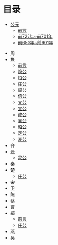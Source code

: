 # 目录

* [公元](公元/前言.md)
	* [前言](公元/前言.md)
	* [前722年~前701年](前722年~前701年.md)
	* [前650年~前601年](前650年~前601年.md)
- 周
- [鲁](鲁/前言.md)
	- [前言](鲁/前言.md)
	- [隐公](鲁/隐公.md)
	- [桓公](鲁/桓公.md)
	- [庄公](鲁/庄公.md)
	- [闵公](鲁/闵公.md)
	- [僖公](鲁/僖公.md)
	- [文公](鲁/文公.md)
	- [宣公](鲁/宣公.md)
	- [成公](鲁/成公.md)
	- [襄公](鲁/襄公.md)
	- [昭公](鲁/昭公.md)
	- [定公](鲁/定公.md)
	- [哀公](鲁/哀公.md)
- 齐
- [晋](晋/前言.md)
	- [灵公](晋/灵公.md)
- 秦
- 楚
	- [庄公](楚/庄公.md)
- 宋
- 卫
- 陈
- 蔡
- 曹
- [郑](郑/前言.md)
	- [前言](郑/前言.md)
	- [庄公](郑/庄公.md)
- 燕
- 吴